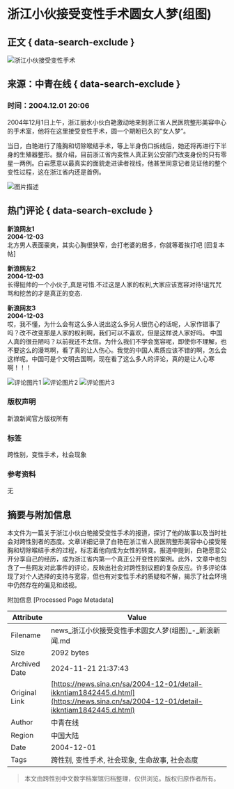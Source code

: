 # 浙江小伙接受变性手术圆女人梦(组图)

## 正文 { data-search-exclude }


![浙江小伙接受变性手术](https://n.sinaimg.cn/sinacn11/358/w179h179/20180318/f167-fyshfur1454932.jpg)

## 来源：中青在线 { data-search-exclude }

### 时间：2004.12.01 20:06

2004年12月1日上午，浙江丽水小伙白艳激动地来到浙江省人民医院整形美容中心的手术室，他将在这里接受变性手术，圆一个期盼已久的“女人梦”。

当日，白艳进行了隆胸和切除喉结手术，等上半身伤口拆线后，她还将再进行下半身的生殖器整形。据介绍，目前浙江省内变性人真正到公安部门改变身份的只有零星一两例。白岩愿意以最真实的面貌走进读者视线，他甚至同意记者见证他的整个变性过程，这在浙江省内还是首例。

![图片描述](https://n.sinaimg.cn/default/2fb77759/20151125/320X320.png)

## 热门评论 { data-search-exclude }

**新浪网友1**  
**2004-12-03**  
北方男人表面豪爽，其实心胸很狭窄，会打老婆的居多，你就等着挨打吧 \[回复本帖\]

**新浪网友2**  
**2004-12-03**  
长得挺帅的一个小伙子,真是可惜.不过这是人家的权利,大家应该宽容对待!诅咒咒骂和挖苦的才是真正的变态.

**新浪网友3**  
**2004-12-03**  
哎，我不懂，为什么会有这么多人说出这么多另人很伤心的话呢，人家作错事了吗？改不改变那是人家的权利啊，我们可以不喜欢，但是这样说人家好吗。 中国人真的很丑陋吗？以前我还不太信。为什么我们不学会宽容呢，即使你不理解，也不要这么的漫骂啊，看了真的让人伤心。我觉的中国人素质应该不错的啊，怎么会这样呢。中国可是个文明古国啊，现在看了这么多人的评论，真的是让人心寒啊！！！

![评论图片1](https://tp3.sinaimg.cn/1392597202/50/0/1)
![评论图片2](https://tp3.sinaimg.cn/1392597202/50/0/1)
![评论图片3](https://tp3.sinaimg.cn/1392597202/50/0/1)

### 版权声明
新浪新闻官方版权所有  

### 标签
跨性别，变性手术，社会现象

### 参考资料
无

## 摘要与附加信息

<!-- tcd_abstract -->
本文件为一篇关于浙江小伙白艳接受变性手术的报道，探讨了他的故事以及当时社会对跨性别者的态度。文章详细记录了白艳在浙江省人民医院整形美容中心接受隆胸和切除喉结手术的过程，标志着他向成为女性的转变。报道中提到，白艳愿意公开分享自己的经历，成为浙江省内第一个真正公开变性的案例。此外，文章中也包含了一些网友对此事件的评论，反映出社会对跨性别议题的复杂反应。许多评论体现了对个人选择的支持与宽容，但也有对变性手术的质疑和不解，揭示了社会环境中仍然存在的偏见和歧视。
<!-- tcd_abstract_end -->

附加信息 [Processed Page Metadata]

| Attribute       | Value                                  |
|-----------------|----------------------------------------|
| Filename        | news_浙江小伙接受变性手术圆女人梦(组图)_-_新浪新闻.md                             |
| Size            | 2092 bytes                           |
| Archived Date   | 2024-11-21 21:37:43                             |
| Original Link   | [https://news.sina.cn/sa/2004-12-01/detail-ikkntiam1842445.d.html](https://news.sina.cn/sa/2004-12-01/detail-ikkntiam1842445.d.html)                       |
| Author          | 中青在线                               |
| Region          | 中国大陆                               |
| Date            | 2004-12-01                                 |
| Tags            | 跨性别, 变性手术, 社会现象, 生命故事, 社会态度                                 |
>
> 本文由跨性别中文数字档案馆归档整理，仅供浏览。版权归原作者所有。
>